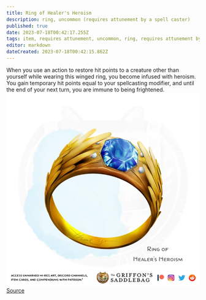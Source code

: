 ```yaml
---
title: Ring of Healer's Heroism
description: ring, uncommon (requires attunement by a spell caster)
published: true
date: 2023-07-18T00:42:17.255Z
tags: item, requires attunement, uncommon, ring, requires attunement by a spell caster
editor: markdown
dateCreated: 2023-07-18T00:42:15.862Z
---
```


When you use an action to restore hit points to a creature other than yourself while wearing this winged ring, you become infused with heroism. You gain temporary hit points equal to your spellcasting modifier, and until the end of your next turn, you are immune to being frightened.
![ring_of_healers_heroism.webp](/items/ring_of_healers_heroism.webp)
[Source](https://old.reddit.com/r/TheGriffonsSaddlebag/comments/g4uawb/the_griffons_saddlebag_ring_of_healers_heroism/)